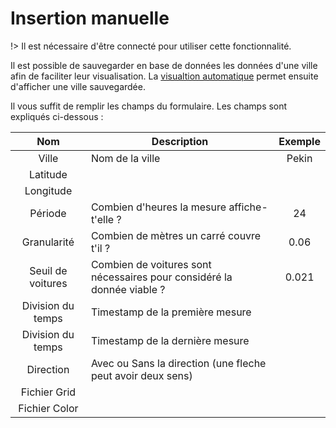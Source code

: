 # Insertion manuelle

!> Il est nécessaire d'être connecté pour utiliser cette fonctionnalité.

Il est possible de sauvegarder en base de données les données d'une ville afin de faciliter leur visualisation. La [visualtion automatique](utilisation/visu-automatique) permet ensuite d'afficher une ville sauvegardée.

Il vous suffit de remplir les champs du formulaire. Les champs sont expliqués ci-dessous :

|      **Nom**      |                             **Description**                            | **Exemple** |
|:-----------------:|----------------------------------------------------------------------|:-----------:|
| Ville             | Nom de la ville                                                        | Pekin       |
| Latitude          |                                                                        |             |
| Longitude         |                                                                        |             |
| Période           | Combien d'heures la mesure affiche-t'elle ?                            | 24          |
| Granularité       | Combien de mètres un carré couvre t'il ?                               | 0.06        |
| Seuil de voitures | Combien de voitures sont nécessaires pour considéré la donnée viable ? | 0.021       |
| Division du temps | Timestamp de la première mesure                                        |             |
| Division du temps | Timestamp de la dernière mesure                                        |             |
| Direction         | Avec ou Sans la direction (une fleche peut avoir deux sens)            |             |
| Fichier Grid      |                                                                        |             |
| Fichier Color     |                                                                        |             |